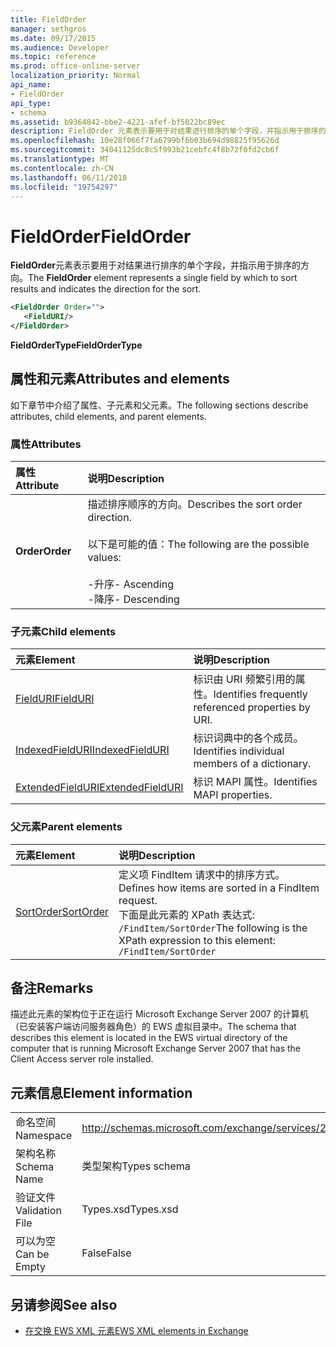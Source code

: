 ```yaml
---
title: FieldOrder
manager: sethgros
ms.date: 09/17/2015
ms.audience: Developer
ms.topic: reference
ms.prod: office-online-server
localization_priority: Normal
api_name:
- FieldOrder
api_type:
- schema
ms.assetid: b9364842-bbe2-4221-afef-bf5022bc89ec
description: FieldOrder 元素表示要用于对结果进行排序的单个字段，并指示用于排序的方向。
ms.openlocfilehash: 10e28f066f7fa6799bf6b03b694d98825f95626d
ms.sourcegitcommit: 34041125dc8c5f993b21cebfc4f8b72f0fd2cb6f
ms.translationtype: MT
ms.contentlocale: zh-CN
ms.lasthandoff: 06/11/2018
ms.locfileid: "19754297"
---
```

# <a name="fieldorder"></a><span data-ttu-id="7011f-103">FieldOrder</span><span class="sxs-lookup"><span data-stu-id="7011f-103">FieldOrder</span></span>

<span data-ttu-id="7011f-104">**FieldOrder**元素表示要用于对结果进行排序的单个字段，并指示用于排序的方向。</span><span class="sxs-lookup"><span data-stu-id="7011f-104">The **FieldOrder** element represents a single field by which to sort results and indicates the direction for the sort.</span></span> 
  
```xml
<FieldOrder Order="">
   <FieldURI/>
</FieldOrder>
```

 <span data-ttu-id="7011f-105">**FieldOrderType**</span><span class="sxs-lookup"><span data-stu-id="7011f-105">**FieldOrderType**</span></span>
## <a name="attributes-and-elements"></a><span data-ttu-id="7011f-106">属性和元素</span><span class="sxs-lookup"><span data-stu-id="7011f-106">Attributes and elements</span></span>

<span data-ttu-id="7011f-107">如下章节中介绍了属性、子元素和父元素。</span><span class="sxs-lookup"><span data-stu-id="7011f-107">The following sections describe attributes, child elements, and parent elements.</span></span>
  
### <a name="attributes"></a><span data-ttu-id="7011f-108">属性</span><span class="sxs-lookup"><span data-stu-id="7011f-108">Attributes</span></span>

|<span data-ttu-id="7011f-109">**属性**</span><span class="sxs-lookup"><span data-stu-id="7011f-109">**Attribute**</span></span>|<span data-ttu-id="7011f-110">**说明**</span><span class="sxs-lookup"><span data-stu-id="7011f-110">**Description**</span></span>|
|:-----|:-----|
|<span data-ttu-id="7011f-111">**Order**</span><span class="sxs-lookup"><span data-stu-id="7011f-111">**Order**</span></span> <br/> | <span data-ttu-id="7011f-112">描述排序顺序的方向。</span><span class="sxs-lookup"><span data-stu-id="7011f-112">Describes the sort order direction.</span></span><br/><br/> <span data-ttu-id="7011f-113">以下是可能的值：</span><span class="sxs-lookup"><span data-stu-id="7011f-113">The following are the possible values:</span></span> <br/> <br/><span data-ttu-id="7011f-114">-升序</span><span class="sxs-lookup"><span data-stu-id="7011f-114">-  Ascending</span></span>  <br/><span data-ttu-id="7011f-115">-降序</span><span class="sxs-lookup"><span data-stu-id="7011f-115">-  Descending</span></span>  <br/> |
   
### <a name="child-elements"></a><span data-ttu-id="7011f-116">子元素</span><span class="sxs-lookup"><span data-stu-id="7011f-116">Child elements</span></span>

|<span data-ttu-id="7011f-117">**元素**</span><span class="sxs-lookup"><span data-stu-id="7011f-117">**Element**</span></span>|<span data-ttu-id="7011f-118">**说明**</span><span class="sxs-lookup"><span data-stu-id="7011f-118">**Description**</span></span>|
|:-----|:-----|
|[<span data-ttu-id="7011f-119">FieldURI</span><span class="sxs-lookup"><span data-stu-id="7011f-119">FieldURI</span></span>](fielduri.md) <br/> |<span data-ttu-id="7011f-120">标识由 URI 频繁引用的属性。</span><span class="sxs-lookup"><span data-stu-id="7011f-120">Identifies frequently referenced properties by URI.</span></span>  <br/> |
|[<span data-ttu-id="7011f-121">IndexedFieldURI</span><span class="sxs-lookup"><span data-stu-id="7011f-121">IndexedFieldURI</span></span>](indexedfielduri.md) <br/> |<span data-ttu-id="7011f-122">标识词典中的各个成员。</span><span class="sxs-lookup"><span data-stu-id="7011f-122">Identifies individual members of a dictionary.</span></span>  <br/> |
|[<span data-ttu-id="7011f-123">ExtendedFieldURI</span><span class="sxs-lookup"><span data-stu-id="7011f-123">ExtendedFieldURI</span></span>](extendedfielduri.md) <br/> |<span data-ttu-id="7011f-124">标识 MAPI 属性。</span><span class="sxs-lookup"><span data-stu-id="7011f-124">Identifies MAPI properties.</span></span>  <br/> |
   
### <a name="parent-elements"></a><span data-ttu-id="7011f-125">父元素</span><span class="sxs-lookup"><span data-stu-id="7011f-125">Parent elements</span></span>

|<span data-ttu-id="7011f-126">**元素**</span><span class="sxs-lookup"><span data-stu-id="7011f-126">**Element**</span></span>|<span data-ttu-id="7011f-127">**说明**</span><span class="sxs-lookup"><span data-stu-id="7011f-127">**Description**</span></span>|
|:-----|:-----|
|[<span data-ttu-id="7011f-128">SortOrder</span><span class="sxs-lookup"><span data-stu-id="7011f-128">SortOrder</span></span>](sortorder.md) <br/> |<span data-ttu-id="7011f-129">定义项 FindItem 请求中的排序方式。</span><span class="sxs-lookup"><span data-stu-id="7011f-129">Defines how items are sorted in a FindItem request.</span></span>  <br/> <span data-ttu-id="7011f-130">下面是此元素的 XPath 表达式:  `/FindItem/SortOrder`</span><span class="sxs-lookup"><span data-stu-id="7011f-130">The following is the XPath expression to this element:  `/FindItem/SortOrder`</span></span> <br/> |
   
## <a name="remarks"></a><span data-ttu-id="7011f-131">备注</span><span class="sxs-lookup"><span data-stu-id="7011f-131">Remarks</span></span>

<span data-ttu-id="7011f-132">描述此元素的架构位于正在运行 Microsoft Exchange Server 2007 的计算机（已安装客户端访问服务器角色）的 EWS 虚拟目录中。</span><span class="sxs-lookup"><span data-stu-id="7011f-132">The schema that describes this element is located in the EWS virtual directory of the computer that is running Microsoft Exchange Server 2007 that has the Client Access server role installed.</span></span>
  
## <a name="element-information"></a><span data-ttu-id="7011f-133">元素信息</span><span class="sxs-lookup"><span data-stu-id="7011f-133">Element information</span></span>

|||
|:-----|:-----|
|<span data-ttu-id="7011f-134">命名空间</span><span class="sxs-lookup"><span data-stu-id="7011f-134">Namespace</span></span>  <br/> |http://schemas.microsoft.com/exchange/services/2006/types  <br/> |
|<span data-ttu-id="7011f-135">架构名称</span><span class="sxs-lookup"><span data-stu-id="7011f-135">Schema Name</span></span>  <br/> |<span data-ttu-id="7011f-136">类型架构</span><span class="sxs-lookup"><span data-stu-id="7011f-136">Types schema</span></span>  <br/> |
|<span data-ttu-id="7011f-137">验证文件</span><span class="sxs-lookup"><span data-stu-id="7011f-137">Validation File</span></span>  <br/> |<span data-ttu-id="7011f-138">Types.xsd</span><span class="sxs-lookup"><span data-stu-id="7011f-138">Types.xsd</span></span>  <br/> |
|<span data-ttu-id="7011f-139">可以为空</span><span class="sxs-lookup"><span data-stu-id="7011f-139">Can be Empty</span></span>  <br/> |<span data-ttu-id="7011f-140">False</span><span class="sxs-lookup"><span data-stu-id="7011f-140">False</span></span>  <br/> |
   
## <a name="see-also"></a><span data-ttu-id="7011f-141">另请参阅</span><span class="sxs-lookup"><span data-stu-id="7011f-141">See also</span></span>

- [<span data-ttu-id="7011f-142">在交换 EWS XML 元素</span><span class="sxs-lookup"><span data-stu-id="7011f-142">EWS XML elements in Exchange</span></span>](ews-xml-elements-in-exchange.md)

